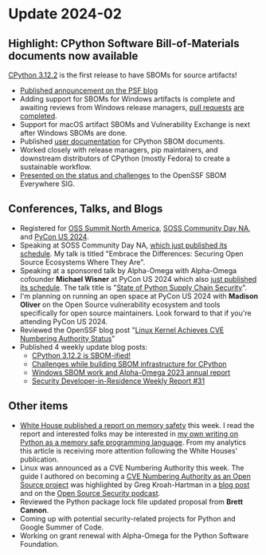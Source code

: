# Update 2024-02

## Highlight: CPython Software Bill-of-Materials documents now available

[CPython 3.12.2](https://www.python.org/downloads/release/python-3122/) is the first release to have SBOMs for source artifacts!

* [Published announcement on the PSF blog](https://pyfound.blogspot.com/2024/02/software-bill-of-materials-now-available-for-cpython.html)
* Adding support for SBOMs for Windows artifacts is complete and awaiting reviews from Windows release managers, [pull requests](https://github.com/python/cpython/pull/115789) [are completed](https://github.com/python/release-tools/pull/100).
* Support for macOS artifact SBOMs and Vulnerability Exchange is next after Windows SBOMs are done.
* Published [user documentation](https://python.org/download/sbom) for CPython SBOM documents.
* Worked closely with release managers, pip maintainers, and downstream distributors of CPython (mostly Fedora)
  to create a sustainable workflow.
* [Presented on the status and challenges](https://github.com/python/release-tools/pull/96) to the OpenSSF SBOM Everywhere SIG.

## Conferences, Talks, and Blogs

* Registered for [OSS Summit North America](https://events.linuxfoundation.org/open-source-summit-north-america/), [SOSS Community Day NA](https://events.linuxfoundation.org/soss-community-day-north-america/), and [PyCon US 2024](https://us.pycon.org/2024/).
* Speaking at SOSS Community Day NA, [which just published its schedule](https://openssf.org/blog/2024/02/26/soss-community-day-north-america-na-agenda-live/).
  My talk is titled "Embrace the Differences: Securing Open Source Ecosystems Where They Are".
* Speaking at a sponsored talk by Alpha-Omega with Alpha-Omega cofounder **Michael Wisner** at PyCon US 2024 which also [just published its schedule](https://us.pycon.org/2024/schedule/).
  The talk title is "[State of Python Supply Chain Security](https://us.pycon.org/2024/schedule/presentation/148/)".
* I'm planning on running an open space at PyCon US 2024 with **Madison Oliver** on the Open Source vulnerability ecosystem and tools specifically for open source maintainers.
  Look forward to that if you're attending PyCon US 2024.
* Reviewed the OpenSSF blog post "[Linux Kernel Achieves CVE Numbering Authority Status](https://openssf.org/blog/2024/02/14/linux-kernel-achieves-cve-numbering-authority-status/)"
* Published 4 weekly update blog posts:
  * [CPython 3.12.2 is SBOM-ified!](https://sethmlarson.dev/security-developer-in-residence-weekly-report-28)
  * [Challenges while building SBOM infrastructure for CPython](https://sethmlarson.dev/security-developer-in-residence-weekly-report-29)
  * [Windows SBOM work and Alpha-Omega 2023 annual report](https://sethmlarson.dev/security-developer-in-residence-weekly-report-30)
  * [Security Developer-in-Residence Weekly Report #31](https://sethmlarson.dev/security-developer-in-residence-weekly-report-31)

## Other items

* [White House published a report on memory safety](https://www.whitehouse.gov/oncd/briefing-room/2024/02/26/press-release-technical-report/) this week.
  I read the report and interested folks may be interested in [my own writing on Python as a memory safe programming language](https://sethmlarson.dev/security-developer-in-residence-weekly-report-21).
  From my analytics this article is receiving more attention following the White Houses' publication.
* Linux was announced as a CVE Numbering Authority this week. The guide I authored on becoming a [CVE Numbering Authority as an Open Source
  project](https://openssf.org/blog/2023/11/27/openssf-introduces-guide-to-becoming-a-cve-numbering-authority-as-an-open-source-project/)
  was highlighted by Greg Kroah-Hartman in a [blog post](http://www.kroah.com/log/blog/2024/02/13/linux-is-a-cna/) and on the [Open Source Security podcast](https://opensourcesecurity.io/2024/02/25/episode-417-linux-kernel-security-with-greg-k-h/).
* Reviewed the Python package lock file updated proposal from **Brett Cannon**.
* Coming up with potential security-related projects for Python and Google Summer of Code.
* Working on grant renewal with Alpha-Omega for the Python Software Foundation.
